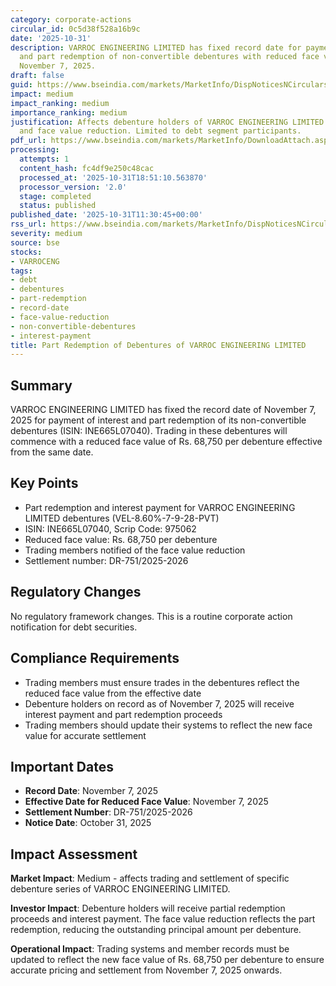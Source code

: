 ```yaml
---
category: corporate-actions
circular_id: 0c5d38f528a16b9c
date: '2025-10-31'
description: VARROC ENGINEERING LIMITED has fixed record date for payment of interest
  and part redemption of non-convertible debentures with reduced face value effective
  November 7, 2025.
draft: false
guid: https://www.bseindia.com/markets/MarketInfo/DispNoticesNCirculars.aspx?Noticeid={EFCECC38-E70A-4D4C-BA7E-3EFAA1C81D2D}&noticeno=20251031-21&dt=10/31/2025&icount=21&totcount=66&flag=0
impact: medium
impact_ranking: medium
importance_ranking: medium
justification: Affects debenture holders of VARROC ENGINEERING LIMITED with part redemption
  and face value reduction. Limited to debt segment participants.
pdf_url: https://www.bseindia.com/markets/MarketInfo/DownloadAttach.aspx?id=20251031-21&attachedId=
processing:
  attempts: 1
  content_hash: fc4df9e250c48cac
  processed_at: '2025-10-31T18:51:10.563870'
  processor_version: '2.0'
  stage: completed
  status: published
published_date: '2025-10-31T11:30:45+00:00'
rss_url: https://www.bseindia.com/markets/MarketInfo/DispNoticesNCirculars.aspx?Noticeid={EFCECC38-E70A-4D4C-BA7E-3EFAA1C81D2D}&noticeno=20251031-21&dt=10/31/2025&icount=21&totcount=66&flag=0
severity: medium
source: bse
stocks:
- VARROCENG
tags:
- debt
- debentures
- part-redemption
- record-date
- face-value-reduction
- non-convertible-debentures
- interest-payment
title: Part Redemption of Debentures of VARROC ENGINEERING LIMITED
---
```


## Summary

VARROC ENGINEERING LIMITED has fixed the record date of November 7, 2025 for payment of interest and part redemption of its non-convertible debentures (ISIN: INE665L07040). Trading in these debentures will commence with a reduced face value of Rs. 68,750 per debenture effective from the same date.

## Key Points

- Part redemption and interest payment for VARROC ENGINEERING LIMITED debentures (VEL-8.60%-7-9-28-PVT)
- ISIN: INE665L07040, Scrip Code: 975062
- Reduced face value: Rs. 68,750 per debenture
- Trading members notified of the face value reduction
- Settlement number: DR-751/2025-2026

## Regulatory Changes

No regulatory framework changes. This is a routine corporate action notification for debt securities.

## Compliance Requirements

- Trading members must ensure trades in the debentures reflect the reduced face value from the effective date
- Debenture holders on record as of November 7, 2025 will receive interest payment and part redemption proceeds
- Trading members should update their systems to reflect the new face value for accurate settlement

## Important Dates

- **Record Date**: November 7, 2025
- **Effective Date for Reduced Face Value**: November 7, 2025
- **Settlement Number**: DR-751/2025-2026
- **Notice Date**: October 31, 2025

## Impact Assessment

**Market Impact**: Medium - affects trading and settlement of specific debenture series of VARROC ENGINEERING LIMITED.

**Investor Impact**: Debenture holders will receive partial redemption proceeds and interest payment. The face value reduction reflects the part redemption, reducing the outstanding principal amount per debenture.

**Operational Impact**: Trading systems and member records must be updated to reflect the new face value of Rs. 68,750 per debenture to ensure accurate pricing and settlement from November 7, 2025 onwards.